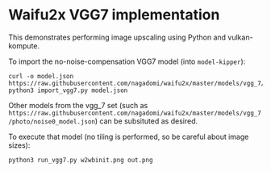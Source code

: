 # Waifu2x VGG7 implementation

This demonstrates performing image upscaling using Python and vulkan-kompute.

To import the no-noise-compensation VGG7 model (into `model-kipper`):

```
curl -o model.json https://raw.githubusercontent.com/nagadomi/waifu2x/master/models/vgg_7/art/scale2.0x_model.json
python3 import_vgg7.py model.json
```

Other models from the vgg\_7 set (such as `https://raw.githubusercontent.com/nagadomi/waifu2x/master/models/vgg_7/photo/noise0_model.json`) can be subsituted as desired.

To execute that model (no tiling is performed, so be careful about image sizes):

`python3 run_vgg7.py w2wbinit.png out.png`

